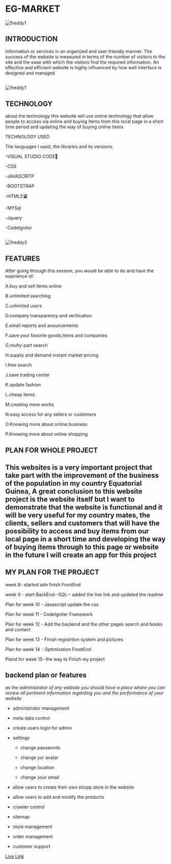 # EG-MARKET


<p align="centre"> <img alt="freddy1"src="https://cn.bing.com/th?id=OIP.bikf0Zm6MVH8wwFL7cgLGgHaEK&pid=Api&rs=1"></p>



## INTRODUCTION

Information or services in an organized and user friendly
manner. The success of the website is measured in terms of
the number of visitors to the site and the ease with which the
visitors find the required information. An effective and efficient
website is highly influenced by how well interface is designed
and managed

##
<p align="centre"> <img alt="freddy1" src="https://cn.bing.com/th?id=OIP.6S2r4wPlq4cOuPzkWwZk3wHaEK&pid=Api&rs=1"></p>


## TECHNOLOGY

about the technology this website will use online technology that allow people to access via online and buying items from this local page in a short time period and updating the way of buying online items

TECHNOLOGY USED

The languages I used, the libraries and its versions.

-VISUAL STUDIO CODE🌌

-CSS
 
-JAVASCRITP

-BOOTSTRAP

 -HTML5🛣
  
-MYSql
 
-Jquery

-CodeIgniter

  ##
  
  <p align="centre"> <img alt="freddy2" src="https://static2.srcdn.com/wordpress/wp-content/uploads/2019/01/tom-and-jerry-shake-hands.jpg"></p>


## FEATURES


After going through this session, you would be able to do and have the expirience of:

A.buy and sell items online

B.unlimited searching

C.unlimited users

D.company transparency and verification

E.email reports and anouncements

F.save your favorite  goods,items and companies

G.multy-part search

H.supply and demand instant market pricing

I.free search

J.save trading center

K.update fashion

L.cheap items

M.creating more works 

N.easy access for any sellers or customers
 
O.Knowing more about online business 

P.Knowing more about online shopping


## 

## PLAN FOR WHOLE PROJECT
 
  ## This websites is a very important project  that take part with the improvement of the business of the population in my country Equatorial Guinea, A great conclusion to this  website project is the website itself but I want to  demonstrate that the website is functional and it will be very useful for my country mates, the clients, sellers and customers  that will have the possibility to access and buy items from our local page in a short time and developing the way of buying items through to this page or website in the future I will create an app for this project

## MY PLAN FOR THE PROJECT

week 8- started adn finish FrontEnd  

week 9 - start BackEnd--SQL-- added the live link and updated the readme 

Plan for week 10 - Javascript update the css

Plan for week 11 - CodeIgniter Framework

Plan for week 12 - Add the backend and the other pages search and books and contact

Plan for week 13 - Finish registrtion system and pictures

Plan for week 14 - Optimization FrontEnd

Pland for week 15- the way to Finish my project

## backend plan or features

*as the administrator of any website you should have a place where you can review all pertinent  information regarding you and the performance of your website*

- administrator management

- meta data control 

- create users login for admin

- settings

   - change passwords
   
   - change yor avatar
    
   - change location
    
   - change your email
   
- allow users to create their own shopp store in the website

- allow users to add and modify the products 

- crawler control 

- sitemap

- store management 

- order management

- customer support 
 
[Live Link](https://spicy-espadrille.glitch.me/)
